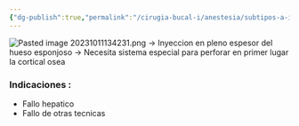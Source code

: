 ```yaml
---
{"dg-publish":true,"permalink":"/cirugia-bucal-i/anestesia/subtipos-a-i/intraosea/"}
---
```


![Pasted image 20231011134231.png](/img/user/PTD/M%C3%A9dias/Pasted%20image%2020231011134231.png)
                                                                                                                                                         
→ Inyeccion en pleno espesor del hueso esponjoso
→ Necesita sistema especial para perforar en primer lugar la cortical osea

### Indicaciones : 

- Fallo hepatico
- Fallo de otras tecnicas